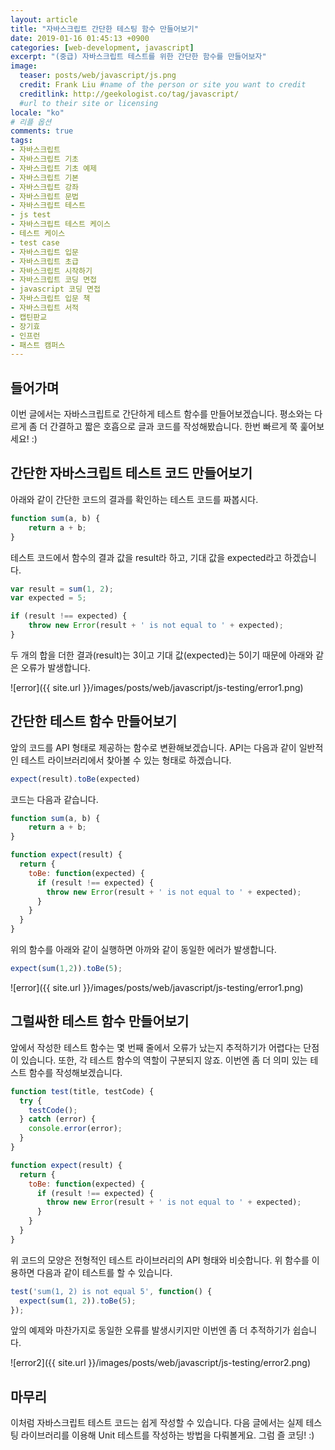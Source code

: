 ```yaml
---
layout: article
title: "자바스크립트 간단한 테스팅 함수 만들어보기"
date: 2019-01-16 01:45:13 +0900
categories: [web-development, javascript]
excerpt: "(중급) 자바스크립트 테스트를 위한 간단한 함수를 만들어보자"
image:
  teaser: posts/web/javascript/js.png
  credit: Frank Liu #name of the person or site you want to credit
  creditlink: http://geekologist.co/tag/javascript/
  #url to their site or licensing
locale: "ko"
# 리플 옵션
comments: true
tags:
- 자바스크립트
- 자바스크립트 기초
- 자바스크립트 기초 예제
- 자바스크립트 기본
- 자바스크립트 강좌
- 자바스크립트 문법
- 자바스크립트 테스트
- js test
- 자바스크립트 테스트 케이스
- 테스트 케이스
- test case
- 자바스크립트 입문
- 자바스크립트 초급
- 자바스크립트 시작하기
- 자바스크립트 코딩 면접
- javascript 코딩 면접
- 자바스크립트 입문 책
- 자바스크립트 서적
- 캡틴판교
- 장기효
- 인프런
- 패스트 캠퍼스
---
```


<!-- ## 테스팅이란? -->

<!-- ## 자바스크립트에서 테스트가 필요한 이유? -->

## 들어가며

이번 글에서는 자바스크립트로 간단하게 테스트 함수를 만들어보겠습니다. 평소와는 다르게 좀 더 간결하고 짧은 호흡으로 글과 코드를 작성해봤습니다. 한번 빠르게 쭉 훑어보세요! :)

## 간단한 자바스크립트 테스트 코드 만들어보기

아래와 같이 간단한 코드의 결과를 확인하는 테스트 코드를 짜봅시다.

```js
function sum(a, b) {
	return a + b;
}
```

테스트 코드에서 함수의 결과 값을 result라 하고, 기대 값을 expected라고 하겠습니다.

```js
var result = sum(1, 2);
var expected = 5;

if (result !== expected) {
	throw new Error(result + ' is not equal to ' + expected);
}
```

두 개의 합을 더한 결과(result)는 3이고 기대 값(expected)는 5이기 때문에 아래와 같은 오류가 발생합니다.

![error]({{ site.url }}/images/posts/web/javascript/js-testing/error1.png)

## 간단한 테스트 함수 만들어보기

앞의 코드를 API 형태로 제공하는 함수로 변환해보겠습니다. API는 다음과 같이 일반적인 테스트 라이브러리에서 찾아볼 수 있는 형태로 하겠습니다.

```js
expect(result).toBe(expected)
```

코드는 다음과 같습니다.

```js
function sum(a, b) {
	return a + b;
}

function expect(result) {
  return {
    toBe: function(expected) {
      if (result !== expected) {
      	throw new Error(result + ' is not equal to ' + expected);
      }
    }
  }
}
```

위의 함수를 아래와 같이 실행하면 아까와 같이 동일한 에러가 발생합니다.

```js
expect(sum(1,2)).toBe(5);
```

![error]({{ site.url }}/images/posts/web/javascript/js-testing/error1.png)

## 그럴싸한 테스트 함수 만들어보기

앞에서 작성한 테스트 함수는 몇 번째 줄에서 오류가 났는지 추적하기가 어렵다는 단점이 있습니다.
또한, 각 테스트 함수의 역할이 구분되지 않죠. 이번엔 좀 더 의미 있는 테스트 함수를 작성해보겠습니다.

```js
function test(title, testCode) {
  try {
    testCode();
  } catch (error) {
    console.error(error);
  }
}

function expect(result) {
  return {
    toBe: function(expected) {
      if (result !== expected) {
      	throw new Error(result + ' is not equal to ' + expected);
      }
    }
  }
}
```

위 코드의 모양은 전형적인 테스트 라이브러리의 API 형태와 비슷합니다.
위 함수를 이용하면 다음과 같이 테스트를 할 수 있습니다.

```js
test('sum(1, 2) is not equal 5', function() {
  expect(sum(1, 2)).toBe(5);
});
```

앞의 예제와 마찬가지로 동일한 오류를 발생시키지만 이번엔 좀 더 추적하기가 쉽습니다.

![error2]({{ site.url }}/images/posts/web/javascript/js-testing/error2.png)

## 마무리

이처럼 자바스크립트 테스트 코드는 쉽게 작성할 수 있습니다. 다음 글에서는 실제 테스팅 라이브러리를 이용해 Unit 테스트를 작성하는 방법을 다뤄볼게요.
그럼 즐 코딩! :)
